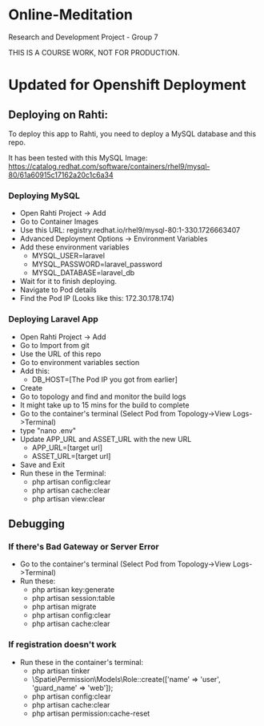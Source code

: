 # Online-Meditation

Research and Development Project - Group 7

THIS IS A COURSE WORK, NOT FOR PRODUCTION.


# Updated for Openshift Deployment

## Deploying on Rahti:

To deploy this app to Rahti, you need to deploy a MySQL database and this repo.

It has been tested with this MySQL Image:
https://catalog.redhat.com/software/containers/rhel9/mysql-80/61a60915c17162a20c1c6a34

### Deploying MySQL
- Open Rahti Project -> Add
- Go to Container Images
- Use this URL: registry.redhat.io/rhel9/mysql-80:1-330.1726663407
- Advanced Deployment Options -> Environment Variables
- Add these environment variables
  - MYSQL_USER=laravel
  - MYSQL_PASSWORD=laravel_password
  - MYSQL_DATABASE=laravel_db
- Wait for it to finish deploying.
- Navigate to Pod details
- Find the Pod IP (Looks like this: 172.30.178.174)

### Deploying Laravel App
- Open Rahti Project -> Add
- Go to Import from git
- Use the URL of this repo
- Go to environment variables section
- Add this:
    - DB_HOST=[The Pod IP you got from earlier]
- Create
- Go to topology and find and monitor the build logs
- It might take up to 15 mins for the build to complete
- Go to the container's terminal (Select Pod from Topology->View Logs->Terminal)
- type "nano .env"
- Update APP_URL and ASSET_URL with the new URL
	- APP_URL=[target url]
    - ASSET_URL=[target url]
- Save and Exit
- Run these in the Terminal:
    - php artisan config:clear
    - php artisan cache:clear
    - php artisan view:clear

## Debugging
###  If there's Bad Gateway or Server Error
- Go to the container's terminal (Select Pod from Topology->View Logs->Terminal)
- Run these:
  - php artisan key:generate
  - php artisan session:table
  - php artisan migrate
  - php artisan config:clear
  - php artisan cache:clear

### If registration doesn't work
- Run these in the container's terminal:
    - php artisan tinker
    - \Spatie\Permission\Models\Role::create(['name' => 'user', 'guard_name' => 'web']);
    - php artisan config:clear
    - php artisan cache:clear
    - php artisan permission:cache-reset